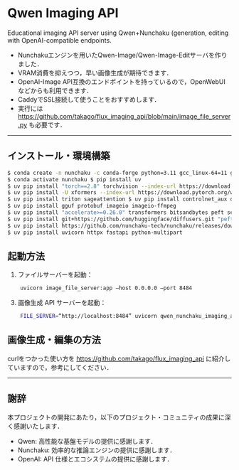 # Qwen Imaging API
Educational imaging API server using Qwen+Nunchaku (generation, editing with OpenAI-compatible endpoints.

  * Nunchakuエンジンを用いたQwen-Image/Qwen-Image-Editサーバを作りました．
  * VRAM消費を抑えつつ，早い画像生成が期待できます．
  * OpenAI-Image API互換のエンドポイントを持っているので，OpenWebUIなどからも利用できます．
  * CaddyでSSL接続して使うことをおすすめします．
  * 実行には https://github.com/takago/flux_imaging_api/blob/main/image_file_server.py も必要です．



  --------------------------------------------------------------------------------------------------

## インストール・環境構築 ##

```bash
$ conda create -n nunchaku -c conda-forge python=3.11 gcc_linux-64=11 gxx cuda-toolkit=12.8 cmake
$ conda activate nunchaku $ pip install uv
$ uv pip install "torch==2.8" torchvision --index-url https://download.pytorch.org/whl/cu128
$ uv pip install -U xformers --index-url https://download.pytorch.org/whl/cu128
$ uv pip install triton sageattention $ uv pip install controlnet_aux dwpose matplotlib
$ uv pip install gguf protobuf imageio imageio-ffmpeg
$ uv pip install "accelerate>=0.26.0" transformers bitsandbytes peft sentencepiece
$ uv pip install git+https://github.com/huggingface/diffusers.git "peft>=0.17.0"
$ uv pip install https://github.com/nunchaku-tech/nunchaku/releases/download/v1.0.0/nunchaku-1.0.0+torch2.8-cp311-cp311-linux_x86_64.whl 
$ uv pip install uvicorn httpx fastapi python-multipart
```


## 起動方法 ##

1.  ファイルサーバーを起動：
```bash
    uvicorn image_file_server:app –host 0.0.0.0 –port 8484
```
3.  画像生成 API サーバーを起動：
```bash
    FILE_SERVER=“http://localhost:8484” uvicorn qwen_nunchaku_imaging_api:app –host 127.0.0.1 –port 8444
```

## 画像生成・編集の方法 ##
  curlをつかった使い方を https://github.com/takago/flux_imaging_api に紹介していますので，参考にしてください．


----------
## 謝辞 ##

本プロジェクトの開発にあたり，以下のプロジェクト・コミュニティの成果に深く感謝いたします．
- Qwen: 高性能な基盤モデルの提供に感謝します．
- Nunchaku: 効率的な推論エンジンの提供に感謝します．
- OpenAI: API 仕様とエコシステムの提供に感謝します．



